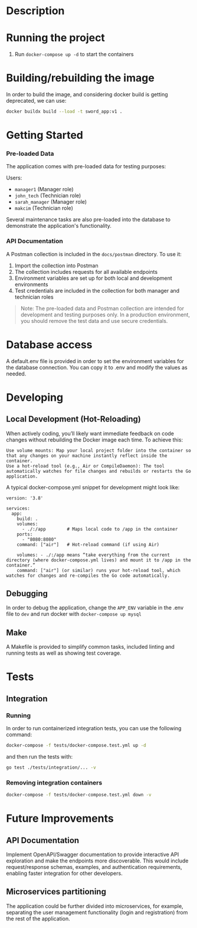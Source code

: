 # Description

# Running the project

1. Run `docker-compose up -d` to start the containers

# Building/rebuilding the image

In order to build the image, and considering docker build is getting deprecated, we can use:

```bash
docker buildx build --load -t sword_app:v1 . 
```

# Getting Started

### Pre-loaded Data
The application comes with pre-loaded data for testing purposes:

Users:
- `manager1` (Manager role)
- `john_tech` (Technician role)
- `sarah_manager` (Manager role)
- `makcim` (Technician role)

Several maintenance tasks are also pre-loaded into the database to demonstrate the application's functionality.

### API Documentation
A Postman collection is included in the `docs/postman` directory. To use it:

1. Import the collection into Postman
2. The collection includes requests for all available endpoints
3. Environment variables are set up for both local and development environments
4. Test credentials are included in the collection for both manager and technician roles

> Note: The pre-loaded data and Postman collection are intended for development and testing purposes only. 
> In a production environment, you should remove the test data and use secure credentials.

# Database access

A default.env file is provided in order to set the environment variables for the database connection. You can copy it to .env and modify the values as needed.

# Developing

## Local Development (Hot-Reloading)

When actively coding, you’ll likely want immediate feedback on code changes without rebuilding the Docker image each time. To achieve this:

    Use volume mounts: Map your local project folder into the container so that any changes on your machine instantly reflect inside the container.
    Use a hot-reload tool (e.g., Air or CompileDaemon): The tool automatically watches for file changes and rebuilds or restarts the Go application.

A typical docker-compose.yml snippet for development might look like:

```docker
version: '3.8'

services:
  app:
    build: .
    volumes:
      - ./:/app        # Maps local code to /app in the container
    ports:
      - "8080:8080"
    command: ["air"]   # Hot-reload command (if using Air)

    volumes: - ./:/app means “take everything from the current directory (where docker-compose.yml lives) and mount it to /app in the container.”
    command: ["air"] (or similar) runs your hot-reload tool, which watches for changes and re-compiles the Go code automatically.

```

## Debugging

In order to debug the application, change the `APP_ENV` variable in the .env file to `dev` and run 
docker with `docker-compose up mysql`

## Make

A Makefile is provided to simplify common tasks, included linting and running tests as well as showing test coverage.

# Tests

## Integration

### Running

In order to run containerized integration tests, you can use the following command:

```bash
docker-compose -f tests/docker-compose.test.yml up -d
```

and then run the tests with:

```bash
go test ./tests/integration/... -v 
```

### Removing integration containers

```bash
docker-compose -f tests/docker-compose.test.yml down -v
```

# Future Improvements

## API Documentation 
Implement OpenAPI/Swagger documentation to provide interactive API exploration and make the endpoints more discoverable. 
This would include request/response schemas, examples, and authentication requirements, 
enabling faster integration for other developers.

## Microservices partitioning
The application could be further divided into microservices, for example, separating the user management functionality
(login and registration) from the rest of the application.


